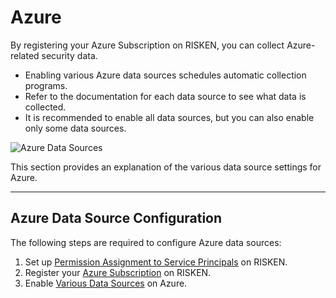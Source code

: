 # Azure

By registering your Azure Subscription on RISKEN, you can collect Azure-related security data.

- Enabling various Azure data sources schedules automatic collection programs.
- Refer to the documentation for each data source to see what data is collected.
- It is recommended to enable all data sources, but you can also enable only some data sources.

![Azure Data Sources](/img/azure/datasource_list.png)

This section provides an explanation of the various data source settings for Azure.

---

## Azure Data Source Configuration

The following steps are required to configure Azure data sources:

1. Set up [Permission Assignment to Service Principals](/en/azure/overview_sp/) on RISKEN.
2. Register your [Azure Subscription](/en/azure/overview_subscription/) on RISKEN.
3. Enable [Various Data Sources](/en/azure/overview_datasource/) on Azure.